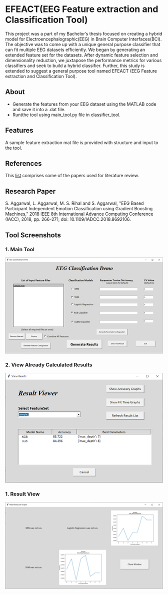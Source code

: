 
# EFEACT(EEG Feature extraction and Classification Tool)

This project was a part of my Bachelor’s thesis focused on creating a hybrid model for Electroencephalographic(EEG) in Brain Computer Interfaces(BCI). The objective was to come up with a unique general purpose classifier that can fit multiple EEG datasets efficiently. We began by generating an extended feature set for the datasets. After dynamic feature selection and dimensionality reduction, we juxtapose the performance metrics for various classifiers and seek to build a hybrid classifier. Further, this study is extended to suggest a general purpose tool named EFEACT (EEG Feature extraction and Classification Tool).


## About

* Generate the features from your EEG dataset using the MATLAB code and save it into a .dat file.
* Runtthe tool using main_tool.py file in classifier_tool.


## Features

A sample feature extraction mat file is provided with structure and input to the tool.


## References

This [list](https://docs.google.com/document/d/105SSWE8Yhqrxz5WGataHsYB_IgUuaDfzyDF0QM472C4/edit?usp=sharing) comprises some of the papers used for literature review.

## Research Paper

S. Aggarwal, L. Aggarwal, M. S. Rihal and S. Aggarwal, "EEG Based Participant Independent Emotion Classification using Gradient Boosting Machines," 2018 IEEE 8th International Advance Computing Conference (IACC), 2018, pp. 266-271, doi: 10.1109/IADCC.2018.8692106.

## Tool Screenshots

### 1. Main Tool

![ScreenShot](/images/main_tool.png)

### 2. View Already Calculated Results

![ScreenShot](/images/past_result_view.png)

### 1. Result View

![ScreenShot](/images/graph_view.png)



